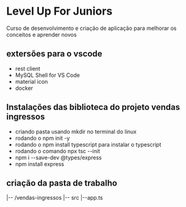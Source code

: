 # Level Up For Juniors

Curso de desenvolvimento e criação de aplicação para melhorar os conceitos e aprender novos

## extersões para o vscode

- rest client
- MySQL Shell for VS Code
- material icon
- docker

## Instalações das biblioteca do projeto vendas ingressos

- criando pasta usando mkdir no terminal do linux
- rodando o npm init -y
- rodando o npm install typescript para instalar o typescript
- rodando o comando npx tsc --init
- npm i --save-dev @types/express
- npm install express

## criação da pasta de trabalho

|-- /vendas-ingressos
    |-- src
            |--app.ts
